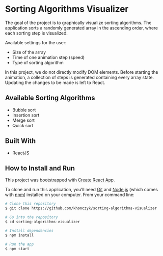 # Sorting Algorithms Visualizer

The goal of the project is to graphically visualize sorting algorithms. The application sorts a randomly generated array in the ascending order, where each sorting step is visualized.

Available settings for the user:

- Size of the array
- Time of one animation step (speed)
- Type of sorting algorithm

In this project, we do not directly modify DOM elements. Before starting the animation, a collection of steps is generated containing every array state. Updating the changes to be made is left to React.

## Available Sorting Algorithms

- Bubble sort
- Insertion sort
- Merge sort
- Quick sort

## Built With

- ReactJS

## How to Install and Run

This project was bootstrapped with [Create React App](https://github.com/facebook/create-react-app).

To clone and run this application, you'll need [Git](https://git-scm.com) and [Node.js](https://nodejs.org/en/download/) (which comes with [npm](http://npmjs.com)) installed on your computer. From your command line:

```bash
# Clone this repository
$ git clone https://github.com/khonczyk/sorting-algorithms-visualizer

# Go into the repository
$ cd sorting-algorithms-visualizer

# Install dependencies
$ npm install

# Run the app
$ npm start
```
